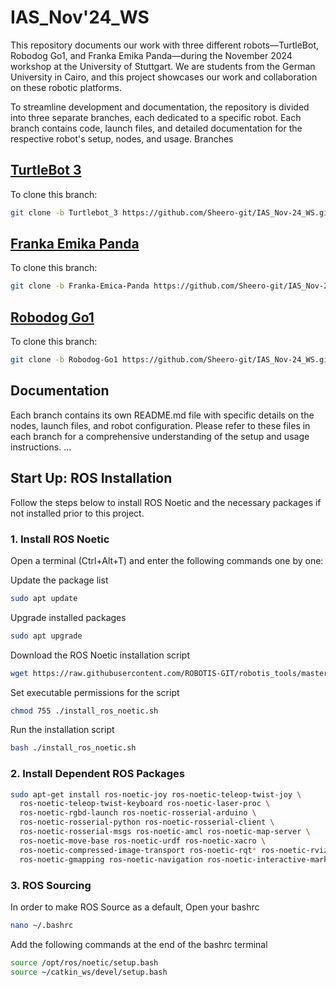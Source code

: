 # IAS_Nov'24_WS

This repository documents our work with three different robots—TurtleBot, Robodog Go1, and Franka Emika Panda—during the November 2024 workshop at the University of Stuttgart. We are students from the German University in Cairo, and this project showcases our work and collaboration on these robotic platforms.

To streamline development and documentation, the repository is divided into three separate branches, each dedicated to a specific robot. Each branch contains code, launch files, and detailed documentation for the respective robot's setup, nodes, and usage.
Branches

## [TurtleBot 3](https://github.com/Sheero-git/IAS_Nov-24_WS/tree/Turtlebot_3)

To clone this branch:  
```bash
git clone -b Turtlebot_3 https://github.com/Sheero-git/IAS_Nov-24_WS.git
```

## [Franka Emika Panda](https://github.com/Sheero-git/IAS_Nov-24_WS/tree/Franka-Emica-Panda)

To clone this branch:  
```bash
git clone -b Franka-Emica-Panda https://github.com/Sheero-git/IAS_Nov-24_WS.git
```

## [Robodog Go1](https://github.com/Sheero-git/IAS_Nov-24_WS/tree/Robodog-Go1)

To clone this branch:   
```bash
git clone -b Robodog-Go1 https://github.com/Sheero-git/IAS_Nov-24_WS.git
```

## Documentation

Each branch contains its own README.md file with specific details on the nodes, launch files, and robot configuration. Please refer to these files in each branch for a comprehensive understanding of the setup and usage instructions.
...

## Start Up: ROS Installation

Follow the steps below to install ROS Noetic and the necessary packages if not installed prior to this project.

### 1. Install ROS Noetic

Open a terminal (Ctrl+Alt+T) and enter the following commands one by one:

Update the package list
```bash
sudo apt update
```

Upgrade installed packages
```bash
sudo apt upgrade
```

Download the ROS Noetic installation script
```bash
wget https://raw.githubusercontent.com/ROBOTIS-GIT/robotis_tools/master/install_ros_noetic.sh
```

Set executable permissions for the script
```bash
chmod 755 ./install_ros_noetic.sh
```

Run the installation script
```bash
bash ./install_ros_noetic.sh
```

### 2. Install Dependent ROS Packages

```bash
sudo apt-get install ros-noetic-joy ros-noetic-teleop-twist-joy \
  ros-noetic-teleop-twist-keyboard ros-noetic-laser-proc \
  ros-noetic-rgbd-launch ros-noetic-rosserial-arduino \
  ros-noetic-rosserial-python ros-noetic-rosserial-client \
  ros-noetic-rosserial-msgs ros-noetic-amcl ros-noetic-map-server \
  ros-noetic-move-base ros-noetic-urdf ros-noetic-xacro \
  ros-noetic-compressed-image-transport ros-noetic-rqt* ros-noetic-rviz \
  ros-noetic-gmapping ros-noetic-navigation ros-noetic-interactive-markers
```
### 3. ROS Sourcing 
In order to make ROS Source as a default, Open your bashrc 

```bash
nano ~/.bashrc
```
Add the following commands at the end of the bashrc terminal
```bash
source /opt/ros/noetic/setup.bash
source ~/catkin_ws/devel/setup.bash
```
